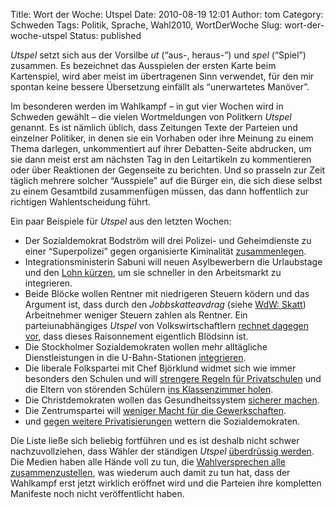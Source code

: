 Title: Wort der Woche: Utspel
Date: 2010-08-19 12:01
Author: tom
Category: Schweden
Tags: Politik, Sprache, Wahl2010, WortDerWoche
Slug: wort-der-woche-utspel
Status: published

*Utspel* setzt sich aus der Vorsilbe *ut* (“aus-, heraus-”) und *spel*
(“Spiel”) zusammen. Es bezeichnet das Ausspielen der ersten Karte beim
Kartenspiel, wird aber meist im übertragenen Sinn verwendet, für den mir
spontan keine bessere Übersetzung einfällt als “unerwartetes Manöver”.

Im besonderen werden im Wahlkampf – in gut vier Wochen wird in Schweden
gewählt – die vielen Wortmeldungen von Politkern *Utspel* genannt. Es
ist nämlich üblich, dass Zeitungen Texte der Parteien und einzelner
Politiker, in denen sie ein Vorhaben oder ihre Meinung zu einem Thema
darlegen, unkommentiert auf ihrer Debatten-Seite abdrucken, um sie dann
meist erst am nächsten Tag in den Leitartikeln zu kommentieren oder über
Reaktionen der Gegenseite zu berichten. Und so prasseln zur Zeit täglich
mehrere solcher “Ausspiele” auf die Bürger ein, die sich diese selbst zu
einem Gesamtbild zusammenfügen müssen, das dann hoffentlich zur
richtigen Wahlentscheidung führt.

Ein paar Beispiele für *Utspel* aus den letzten Wochen:
<!--more Weiterlesen &raquo; -->

-   Der Sozialdemokrat Bodström will drei Polizei- und Geheimdienste zu
    einer “Superpolizei” gegen organisierte Kiminalität
    [zusammenlegen](http://www.newsmill.se/artikel/2010/08/17/s-sl-r-ihop-rikskrim-s-po-och-ebm-till-en-spetsorganisation-mot-organiserad-brott).
-   Integrationsministerin Sabuni will neuen Asylbewerbern die
    Urlaubstage und den [Lohn
    kürzen](http://www.dn.se/nyheter/valet2010/sabuni-kortad-ledighet-och-lag-lon-1.1154837),
    um sie schneller in den Arbeitsmarkt zu integrieren.
-   Beide Blöcke wollen Rentner mit niedrigeren Steuern ködern und das
    Argument ist, dass durch den *Jobbskatteavdrag* (siehe [WdW:
    Skatt](http://www.fiket.de/2009/12/09/wort-der-woche-skatt/))
    Arbeitnehmer weniger Steuern zahlen als Rentner. Ein
    parteiunabhängiges *Utspel* von Volkswirtschaftlern [rechnet dagegen
    vor](http://www.dn.se/debatt/pensionarer-beskattas-inte-hardare-an-lontagare-1.1155214),
    dass dieses Raisonnement eigentlich Blödsinn ist.
-   Die Stockholmer Sozialdemokraten wollen mehr alltägliche
    Dienstleistungen in die U-Bahn-Stationen
    [integrieren](http://www.dn.se/debatt/nar-ska-vi-stockholmare-fa-tid-att-alska-och-skratta-1.1153624).
-   Die liberale Folkspartei mit Chef Björklund widmet sich wie immer
    besonders den Schulen und will [strengere Regeln für
    Privatschulen](http://www.dn.se/nyheter/valet2010/bjorklund-beredd-infora-sanktioner-mot-friskolor-1.1155983)
    und die Eltern von störenden Schülern [ins Klassenzimmer
    holen](http://www.dn.se/nyheter/valet2010/bjorklund-tvinga-foraldrar-sitta-med-i-klassrummet-1.1150181).
-   Die Christdemokraten wollen das Gesundheitssystem [sicherer
    machen](http://www.svd.se/opinion/brannpunkt/nu-gor-vi-varden-sakrare_5151463.svd).
-   Die Zentrumspartei will [weniger Macht für die
    Gewerkschaften](http://www.svd.se/opinion/brannpunkt/fackets-makt-maste-minska_5086467.svd).
-   und [gegen weitere
    Privatisierungen](http://www.svd.se/opinion/brannpunkt/vi-tar-strid-mot-utforsaljningar_5095723.svd)
    wettern die Sozialdemokraten.

Die Liste ließe sich beliebig fortführen und es ist deshalb nicht schwer
nachzuvollziehen, dass Wähler der ständigen *Utspel* [überdrüssig
werden](http://www.dn.se/nyheter/valet2010/valjarna-kan-trottna-pa-utspelen-1.1154101).
Die Medien haben alle Hände voll zu tun, die [Wahlversprechen alle
zusammenzustellen](http://www.dn.se/nyheter/valet2010/blockens-valloften-1.1091683),
was wiederum auch damit zu tun hat, dass der Wahlkampf erst jetzt
wirklich eröffnet wird und die Parteien ihre kompletten Manifeste noch
nicht veröffentlicht haben.


